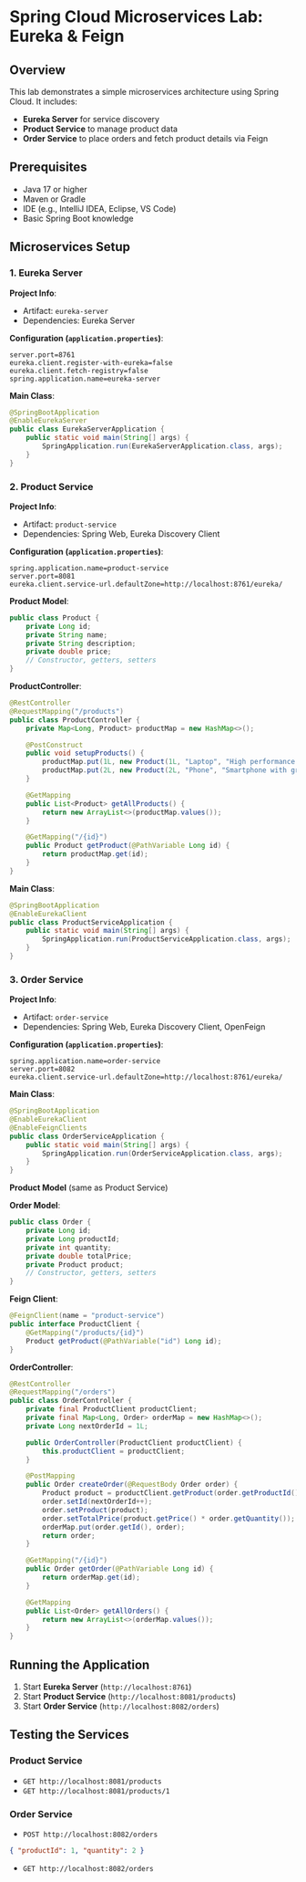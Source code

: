 
# Spring Cloud Microservices Lab: Eureka & Feign

## Overview
This lab demonstrates a simple microservices architecture using Spring Cloud. It includes:

- **Eureka Server** for service discovery
- **Product Service** to manage product data
- **Order Service** to place orders and fetch product details via Feign

## Prerequisites
- Java 17 or higher
- Maven or Gradle
- IDE (e.g., IntelliJ IDEA, Eclipse, VS Code)
- Basic Spring Boot knowledge

## Microservices Setup

### 1. Eureka Server

**Project Info**:
- Artifact: `eureka-server`
- Dependencies: Eureka Server

**Configuration (`application.properties`)**:
```properties
server.port=8761
eureka.client.register-with-eureka=false
eureka.client.fetch-registry=false
spring.application.name=eureka-server
```

**Main Class**:
```java
@SpringBootApplication
@EnableEurekaServer
public class EurekaServerApplication {
    public static void main(String[] args) {
        SpringApplication.run(EurekaServerApplication.class, args);
    }
}
```

### 2. Product Service

**Project Info**:
- Artifact: `product-service`
- Dependencies: Spring Web, Eureka Discovery Client

**Configuration (`application.properties`)**:
```properties
spring.application.name=product-service
server.port=8081
eureka.client.service-url.defaultZone=http://localhost:8761/eureka/
```

**Product Model**:
```java
public class Product {
    private Long id;
    private String name;
    private String description;
    private double price;
    // Constructor, getters, setters
}
```

**ProductController**:
```java
@RestController
@RequestMapping("/products")
public class ProductController {
    private Map<Long, Product> productMap = new HashMap<>();

    @PostConstruct
    public void setupProducts() {
        productMap.put(1L, new Product(1L, "Laptop", "High performance laptop", 999.99));
        productMap.put(2L, new Product(2L, "Phone", "Smartphone with great camera", 699.99));
    }

    @GetMapping
    public List<Product> getAllProducts() {
        return new ArrayList<>(productMap.values());
    }

    @GetMapping("/{id}")
    public Product getProduct(@PathVariable Long id) {
        return productMap.get(id);
    }
}
```

**Main Class**:
```java
@SpringBootApplication
@EnableEurekaClient
public class ProductServiceApplication {
    public static void main(String[] args) {
        SpringApplication.run(ProductServiceApplication.class, args);
    }
}
```

### 3. Order Service

**Project Info**:
- Artifact: `order-service`
- Dependencies: Spring Web, Eureka Discovery Client, OpenFeign

**Configuration (`application.properties`)**:
```properties
spring.application.name=order-service
server.port=8082
eureka.client.service-url.defaultZone=http://localhost:8761/eureka/
```

**Main Class**:
```java
@SpringBootApplication
@EnableEurekaClient
@EnableFeignClients
public class OrderServiceApplication {
    public static void main(String[] args) {
        SpringApplication.run(OrderServiceApplication.class, args);
    }
}
```

**Product Model** (same as Product Service)

**Order Model**:
```java
public class Order {
    private Long id;
    private Long productId;
    private int quantity;
    private double totalPrice;
    private Product product;
    // Constructor, getters, setters
}
```

**Feign Client**:
```java
@FeignClient(name = "product-service")
public interface ProductClient {
    @GetMapping("/products/{id}")
    Product getProduct(@PathVariable("id") Long id);
}
```

**OrderController**:
```java
@RestController
@RequestMapping("/orders")
public class OrderController {
    private final ProductClient productClient;
    private final Map<Long, Order> orderMap = new HashMap<>();
    private Long nextOrderId = 1L;

    public OrderController(ProductClient productClient) {
        this.productClient = productClient;
    }

    @PostMapping
    public Order createOrder(@RequestBody Order order) {
        Product product = productClient.getProduct(order.getProductId());
        order.setId(nextOrderId++);
        order.setProduct(product);
        order.setTotalPrice(product.getPrice() * order.getQuantity());
        orderMap.put(order.getId(), order);
        return order;
    }

    @GetMapping("/{id}")
    public Order getOrder(@PathVariable Long id) {
        return orderMap.get(id);
    }

    @GetMapping
    public List<Order> getAllOrders() {
        return new ArrayList<>(orderMap.values());
    }
}
```

## Running the Application

1. Start **Eureka Server** (`http://localhost:8761`)
2. Start **Product Service** (`http://localhost:8081/products`)
3. Start **Order Service** (`http://localhost:8082/orders`)

## Testing the Services

### Product Service

- `GET http://localhost:8081/products`
- `GET http://localhost:8081/products/1`

### Order Service

- `POST http://localhost:8082/orders`
```json
{ "productId": 1, "quantity": 2 }
```
- `GET http://localhost:8082/orders`
